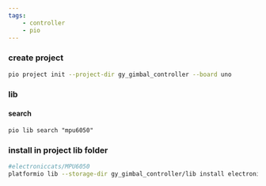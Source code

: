 ```yaml
---
tags:
    - controller
    - pio
---
```


### create project
```bash
pio project init --project-dir gy_gimbal_controller --board uno
```

### lib
#### search
```
pio lib search "mpu6050"
```

### install in project lib folder
```bash
#electroniccats/MPU6050
platformio lib --storage-dir gy_gimbal_controller/lib install electroniccats/MPU6050
```